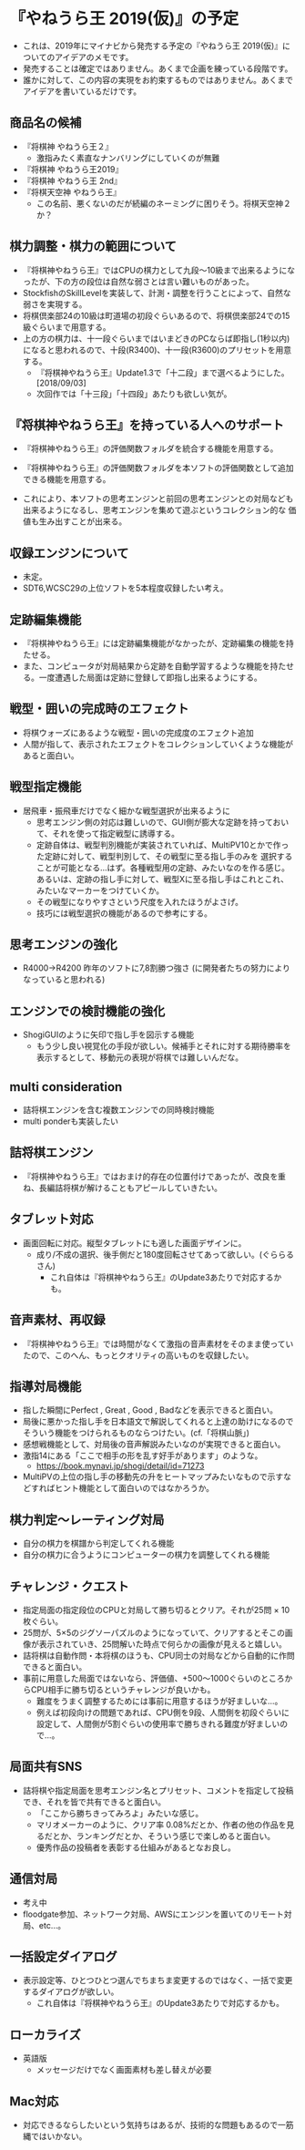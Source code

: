 ﻿
# 『やねうら王 2019(仮)』の予定

- これは、2019年にマイナビから発売する予定の『やねうら王 2019(仮)』についてのアイデアのメモです。
- 発売することは確定ではありません。あくまで企画を練っている段階です。
- 誰かに対して、この内容の実現をお約束するものではありません。あくまでアイデアを書いているだけです。


## 商品名の候補

- 『将棋神 やねうら王２』
  - 激指みたく素直なナンバリングにしていくのが無難
- 『将棋神 やねうら王2019』
- 『将棋神 やねうら王 2nd』
- 『将棋天空神 やねうら王』
  - この名前、悪くないのだが続編のネーミングに困りそう。将棋天空神２か？


## 棋力調整・棋力の範囲について

- 『将棋神やねうら王』ではCPUの棋力として九段～10級まで出来るようになったが、下の方の段位は自然な弱さとは言い難いものがあった。
- StockfishのSkillLevelを実装して、計測・調整を行うことによって、自然な弱さを実現する。
- 将棋倶楽部24の10級は町道場の初段ぐらいあるので、将棋倶楽部24での15級ぐらいまで用意する。
- 上の方の棋力は、十一段ぐらいまではいまどきのPCならば即指し(1秒以内)になると思われるので、十段(R3400)、十一段(R3600)のプリセットを用意する。
  - 『将棋神やねうら王』Update1.3で「十二段」まで選べるようにした。[2018/09/03]
  - 次回作では「十三段」「十四段」あたりも欲しい気が。


## 『将棋神やねうら王』を持っている人へのサポート

- 『将棋神やねうら王』の評価関数フォルダを統合する機能を用意する。
- 『将棋神やねうら王』の評価関数フォルダを本ソフトの評価関数として追加できる機能を用意する。

- これにより、本ソフトの思考エンジンと前回の思考エンジンとの対局なども出来るようになるし、思考エンジンを集めて遊ぶというコレクション的な
価値も生み出すことが出来る。


## 収録エンジンについて

- 未定。
- SDT6,WCSC29の上位ソフトを5本程度収録したい考え。


## 定跡編集機能

- 『将棋神やねうら王』には定跡編集機能がなかったが、定跡編集の機能を持たせる。
- また、コンピュータが対局結果から定跡を自動学習するような機能を持たせる。一度遭遇した局面は定跡に登録して即指し出来るようにする。


## 戦型・囲いの完成時のエフェクト

- 将棋ウォーズにあるような戦型・囲いの完成度のエフェクト追加
- 人間が指して、表示されたエフェクトをコレクションしていくような機能があると面白い。


## 戦型指定機能

- 居飛車・振飛車だけでなく細かな戦型選択が出来るように
  - 思考エンジン側の対応は難しいので、GUI側が膨大な定跡を持っておいて、それを使って指定戦型に誘導する。
  - 定跡自体は、戦型判別機能が実装されていれば、MultiPV10とかで作った定跡に対して、戦型判別して、その戦型に至る指し手のみを
  選択することが可能となる…はず。各種戦型用の定跡、みたいなのを作る感じ。あるいは、定跡の指し手に対して、戦型Xに至る指し手はこれとこれ、
  みたいなマーカーをつけていくか。
  - その戦型になりやすさという尺度を入れたほうがよさげ。
  - 技巧には戦型選択の機能があるので参考にする。


## 思考エンジンの強化

- R4000→R4200 昨年のソフトに7,8割勝つ強さ (に開発者たちの努力によりなっていると思われる)


## エンジンでの検討機能の強化

- ShogiGUIのように矢印で指し手を図示する機能
  - もう少し良い視覚化の手段が欲しい。候補手とそれに対する期待勝率を表示するとして、移動元の表現が将棋では難しいんだな。


## multi consideration

- 詰将棋エンジンを含む複数エンジンでの同時検討機能
- multi ponderも実装したい


## 詰将棋エンジン

- 『将棋神やねうら王』ではおまけ的存在の位置付けであったが、改良を重ね、長編詰将棋が解けることもアピールしていきたい。


## タブレット対応

- 画面回転に対応。縦型タブレットにも適した画面デザインに。
  - 成り/不成の選択、後手側だと180度回転させてあって欲しい。(ぐららるさん)
    - これ自体は『将棋神やねうら王』のUpdate3あたりで対応するかも。


## 音声素材、再収録

- 『将棋神やねうら王』では時間がなくて激指の音声素材をそのまま使っていたので、このへん、もっとクオリティの高いものを収録したい。


## 指導対局機能

- 指した瞬間にPerfect , Great , Good , Badなどを表示できると面白い。
- 局後に悪かった指し手を日本語文で解説してくれると上達の助けになるのでそういう機能をつけられるものならつけたい。(cf.「将棋山脈」)
- 感想戦機能として、対局後の音声解説みたいなのが実現できると面白い。
- 激指14にある「ここで相手の形を乱す好手があります」のような。
  - https://book.mynavi.jp/shogi/detail/id=71273
- MultiPVの上位の指し手の移動先の升をヒートマップみたいなもので示すなどすればヒント機能として面白いのではなかろうか。


## 棋力判定～レーティング対局

- 自分の棋力を棋譜から判定してくれる機能
- 自分の棋力に合うようにコンピューターの棋力を調整してくれる機能


## チャレンジ・クエスト

- 指定局面の指定段位のCPUと対局して勝ち切るとクリア。それが25問 × 10枚ぐらい。
- 25問が、5×5のジグソーパズルのようになっていて、クリアするとそこの画像が表示されていき、25問解いた時点で何らかの画像が見えると嬉しい。
- 詰将棋は自動作問・本将棋のほうも、CPU同士の対局などから自動的に作問できると面白い。
- 事前に用意した局面ではないなら、評価値、+500～1000ぐらいのところからCPU相手に勝ち切るというチャレンジが良いかも。
  - 難度をうまく調整するためには事前に用意するほうが好ましいな…。
  - 例えば初段向けの問題であれば、CPU側を9段、人間側を初段ぐらいに設定して、人間側が5割ぐらいの使用率で勝ちきれる難度が好ましいので…。


## 局面共有SNS

- 詰将棋や指定局面を思考エンジン名とプリセット、コメントを指定して投稿でき、それを皆で共有できると面白い。
  - 「ここから勝ちきってみろよ」みたいな感じ。
  - マリオメーカーのように、クリア率 0.08%だとか、作者の他の作品を見るだとか、ランキングだとか、そういう感じで楽しめると面白い。
  - 優秀作品の投稿者を表彰する仕組みがあるとなお良し。


## 通信対局

- 考え中
- floodgate参加、ネットワーク対局、AWSにエンジンを置いてのリモート対局、etc…。


## 一括設定ダイアログ

- 表示設定等、ひとつひとつ選んでちまちま変更するのではなく、一括で変更するダイアログが欲しい。
  - これ自体は『将棋神やねうら王』のUpdate3あたりで対応するかも。


## ローカライズ

- 英語版
  - メッセージだけでなく画面素材も差し替えが必要


## Mac対応

- 対応できるならしたいという気持ちはあるが、技術的な問題もあるので一筋縄ではいかない。
